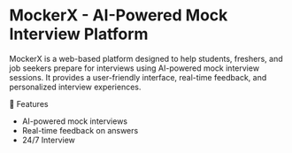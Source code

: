 # MockerX - AI-Powered Mock Interview Platform

MockerX is a web-based platform designed to help students, freshers, and job seekers prepare for interviews using AI-powered mock interview sessions. It provides a user-friendly interface, real-time feedback, and personalized interview experiences.

🚀 Features

- AI-powered mock interviews  
- Real-time feedback on answers  
- 24/7 Interview  

